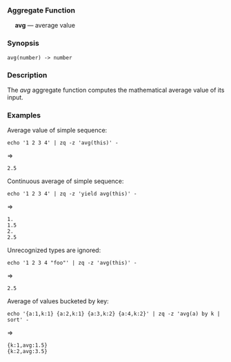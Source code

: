 ### Aggregate Function

&emsp; **avg** &mdash; average value

### Synopsis
```
avg(number) -> number
```

### Description

The _avg_ aggregate function computes the mathematical average value of its input.

### Examples

Average value of simple sequence:
```mdtest-command
echo '1 2 3 4' | zq -z 'avg(this)' -
```
=>
```mdtest-output
2.5
```

Continuous average of simple sequence:
```mdtest-command
echo '1 2 3 4' | zq -z 'yield avg(this)' -
```
=>
```mdtest-output
1.
1.5
2.
2.5
```

Unrecognized types are ignored:
```mdtest-command
echo '1 2 3 4 "foo"' | zq -z 'avg(this)' -
```
=>
```mdtest-output
2.5
```

Average of values bucketed by key:
```mdtest-command
echo '{a:1,k:1} {a:2,k:1} {a:3,k:2} {a:4,k:2}' | zq -z 'avg(a) by k | sort' -
```
=>
```mdtest-output
{k:1,avg:1.5}
{k:2,avg:3.5}
```

